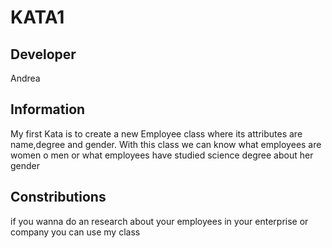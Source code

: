 #                     KATA1
## Developer
  Andrea
## Information
My first Kata is to create a new Employee class where its attributes are name,degree and gender.
With this class we can know what employees are women o men or what employees have studied science degree about her gender
## Constributions
if you wanna do an research about your employees in your enterprise or company you can use my class

